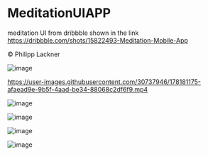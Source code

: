 # MeditationUIAPP

meditation UI from dribbble shown in the link https://dribbble.com/shots/15822493-Meditation-Mobile-App

© Philipp Lackner

![image](https://user-images.githubusercontent.com/30737946/178181047-292079a3-1b44-4548-9d44-d66ac869ff3a.png)

https://user-images.githubusercontent.com/30737946/178181175-afaead9e-9b5f-4aad-be34-88068c2df6f9.mp4

![image](https://user-images.githubusercontent.com/30737946/178179397-9286538c-6f88-4402-9ab5-ca2b69b60d61.png)

![image](https://user-images.githubusercontent.com/30737946/178179430-429060aa-1fab-4266-abcc-a9eaffbeaa82.png)

![image](https://user-images.githubusercontent.com/30737946/178179444-1b6129d3-eaf1-432a-bde3-5e35b793ffe3.png)

![image](https://user-images.githubusercontent.com/30737946/178179458-761f3251-4fe1-44ce-94ae-36c30dce7f77.png)

